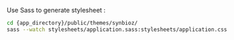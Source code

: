Use Sass to generate stylesheet :

~~~sh
cd {app_directory}/public/themes/synbioz/
sass --watch stylesheets/application.sass:stylesheets/application.css
~~~